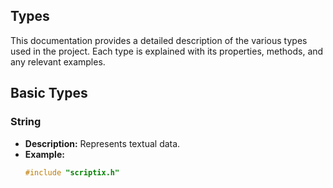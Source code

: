 ## Types
This documentation provides a detailed description of the various types used in the project. Each type is explained with its properties, methods, and any relevant examples.

## Basic Types

### String
- **Description:** Represents textual data.
- **Example:**
  ```c
  #include "scriptix.h"
  ```